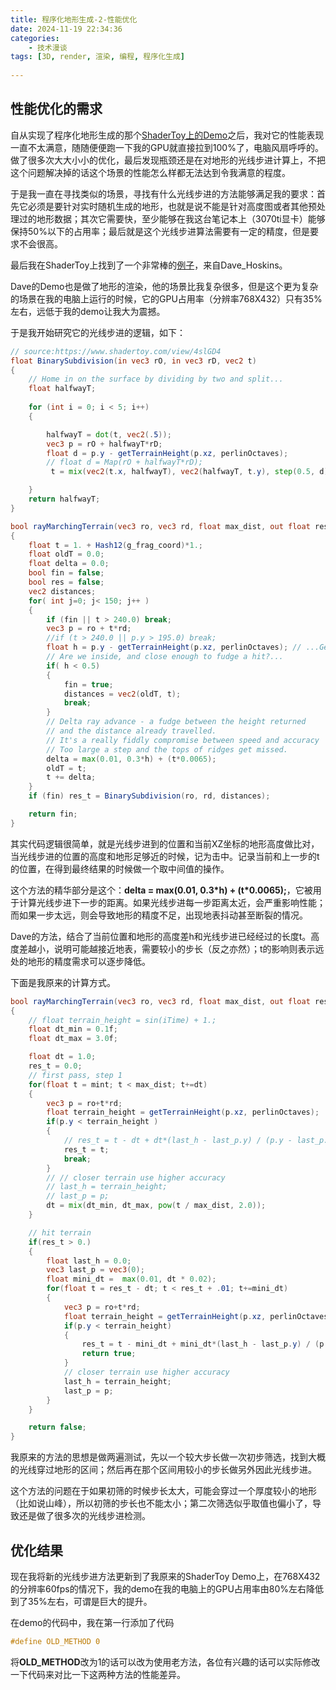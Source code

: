 ```yaml
---
title: 程序化地形生成-2-性能优化
date: 2024-11-19 22:34:36
categories: 
	- 技术漫谈
tags: [3D, render, 渲染, 编程, 程序化生成]
	
---
```


## 性能优化的需求
自从实现了程序化地形生成的那个[ShaderToy上的Demo](https://www.shadertoy.com/view/4XByRV)之后，我对它的性能表现一直不太满意，随随便便跑一下我的GPU就直接拉到100%了，电脑风扇呼呼的。做了很多次大大小小的优化，最后发现瓶颈还是在对地形的光线步进计算上，不把这个问题解决掉的话这个场景的性能怎么样都无法达到令我满意的程度。

于是我一直在寻找类似的场景，寻找有什么光线步进的方法能够满足我的要求：首先它必须是要针对实时随机生成的地形，也就是说不能是针对高度图或者其他预处理过的地形数据；其次它需要快，至少能够在我这台笔记本上（3070ti显卡）能够保持50%以下的占用率；最后就是这个光线步进算法需要有一定的精度，但是要求不会很高。

最后我在ShaderToy上找到了一个非常棒的[例子](https://www.shadertoy.com/view/4slGD4)，来自Dave_Hoskins。

Dave的Demo也是做了地形的渲染，他的场景比我复杂很多，但是这个更为复杂的场景在我的电脑上运行的时候，它的GPU占用率（分辨率768X432）只有35%左右，远低于我的demo让我大为震撼。

于是我开始研究它的光线步进的逻辑，如下：
```glsl
// source:https://www.shadertoy.com/view/4slGD4
float BinarySubdivision(in vec3 rO, in vec3 rD, vec2 t)
{
	// Home in on the surface by dividing by two and split...
    float halfwayT;
  
    for (int i = 0; i < 5; i++)
    {

        halfwayT = dot(t, vec2(.5));
        vec3 p = rO + halfwayT*rD;
        float d = p.y - getTerrainHeight(p.xz, perlinOctaves); 
        // float d = Map(rO + halfwayT*rD); 
         t = mix(vec2(t.x, halfwayT), vec2(halfwayT, t.y), step(0.5, d));

    }
	return halfwayT;
}

bool rayMarchingTerrain(vec3 ro, vec3 rd, float max_dist, out float res_t)
{
    float t = 1. + Hash12(g_frag_coord)*1.;
	float oldT = 0.0;
	float delta = 0.0;
	bool fin = false;
	bool res = false;
	vec2 distances;
	for( int j=0; j< 150; j++ )
	{
		if (fin || t > 240.0) break;
		vec3 p = ro + t*rd;
		//if (t > 240.0 || p.y > 195.0) break;
		float h = p.y - getTerrainHeight(p.xz, perlinOctaves); // ...Get this positions height mapping.
		// Are we inside, and close enough to fudge a hit?...
		if( h < 0.5)
		{
			fin = true;
			distances = vec2(oldT, t);
			break;
		}
		// Delta ray advance - a fudge between the height returned
		// and the distance already travelled.
		// It's a really fiddly compromise between speed and accuracy
		// Too large a step and the tops of ridges get missed.
		delta = max(0.01, 0.3*h) + (t*0.0065);
		oldT = t;
		t += delta;
	}
	if (fin) res_t = BinarySubdivision(ro, rd, distances);

	return fin;
}
```

其实代码逻辑很简单，就是光线步进到的位置和当前XZ坐标的地形高度做比对，当光线步进的位置的高度和地形足够近的时候，记为击中。记录当前和上一步的t的位置，在得到最终结果的时候做一个取中间值的操作。

这个方法的精华部分是这个：**delta = max(0.01, 0.3\*h) + (t\*0.0065);**，它被用于计算光线步进下一步的距离。如果光线步进每一步距离太近，会严重影响性能；而如果一步太远，则会导致地形的精度不足，出现地表抖动甚至断裂的情况。

Dave的方法，结合了当前位置和地形的高度差h和光线步进已经经过的长度t。高度差越小，说明可能越接近地表，需要较小的步长（反之亦然）；t的影响则表示远处的地形的精度需求可以逐步降低。

下面是我原来的计算方式。
```glsl
bool rayMarchingTerrain(vec3 ro, vec3 rd, float max_dist, out float res_t)
{
    // float terrain_height = sin(iTime) + 1.;    
    float dt_min = 0.1f;
    float dt_max = 3.0f;

    float dt = 1.0;
    res_t = 0.0;
    // first pass, step 1
    for(float t = mint; t < max_dist; t+=dt)
    {
        vec3 p = ro+t*rd;
        float terrain_height = getTerrainHeight(p.xz, perlinOctaves);
        if(p.y < terrain_height )
        {        
            // res_t = t - dt + dt*(last_h - last_p.y) / (p.y - last_p.y-terrain_height+last_h); 
            res_t = t;
            break;
        }        
        // // closer terrain use higher accuracy        
        // last_h = terrain_height;        
        // last_p = p;
        dt = mix(dt_min, dt_max, pow(t / max_dist, 2.0));
    }

    // hit terrain
    if(res_t > 0.)
    {
        float last_h = 0.0;
        vec3 last_p = vec3(0);
        float mini_dt =  max(0.01, dt * 0.02);
        for(float t = res_t - dt; t < res_t + .01; t+=mini_dt)
        {
            vec3 p = ro+t*rd;
            float terrain_height = getTerrainHeight(p.xz, perlinOctaves);
            if(p.y < terrain_height)
            {        
                res_t = t - mini_dt + mini_dt*(last_h - last_p.y) / (p.y - last_p.y-terrain_height+last_h); 
                return true;
            }        
            // closer terrain use higher accuracy        
            last_h = terrain_height;        
            last_p = p;
        }
    }

    return false;    
}
```

我原来的方法的思想是做两遍测试，先以一个较大步长做一次初步筛选，找到大概的光线穿过地形的区间；然后再在那个区间用较小的步长做另外因此光线步进。

这个方法的问题在于如果初筛的时候步长太大，可能会穿过一个厚度较小的地形（比如说山峰），所以初筛的步长也不能太小；第二次筛选似乎取值也偏小了，导致还是做了很多次的光线步进检测。

## 优化结果
现在我将新的光线步进方法更新到了我原来的ShaderToy Demo上，在768X432的分辨率60fps的情况下，我的demo在我的电脑上的GPU占用率由80%左右降低到了35%左右，可谓是巨大的提升。

在demo的代码中，我在第一行添加了代码
```glsl
#define OLD_METHOD 0
```
将**OLD_METHOD**改为1的话可以改为使用老方法，各位有兴趣的话可以实际修改一下代码来对比一下这两种方法的性能差异。

